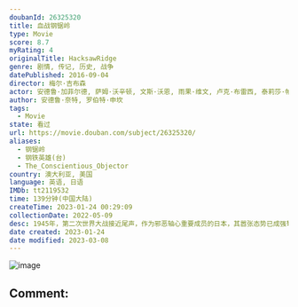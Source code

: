 ```yaml
---
doubanId: 26325320
title: 血战钢锯岭
type: Movie
score: 8.7
myRating: 4
originalTitle: HacksawRidge
genre: 剧情, 传记, 历史, 战争
datePublished: 2016-09-04
director: 梅尔·吉布森
actor: 安德鲁·加菲尔德, 萨姆·沃辛顿, 文斯·沃恩, 雨果·维文, 卢克·布雷西, 泰莉莎·帕尔墨, 瑞切尔·格里菲斯, 内森奈尔·布佐里克, 理查德·劳斯伯格, 马特·纳夫莱, 费拉斯·迪拉尼, 瑞安·柯尔, 卢克·佩格勒, 詹姆斯·麦凯, 罗伯特·摩根, 麦克·西斯比, 拉斐尔·杜布瓦, 托马斯·昂格, 米洛·吉布森, 亚当·鲍斯, 赫尔穆特·巴凯蒂斯, 戈兰·, 哈里·格林伍德, 本·奥图尔
author: 安德鲁·奈特, 罗伯特·申坎
tags:
  - Movie
state: 看过
url: https://movie.douban.com/subject/26325320/
aliases:
  - 钢锯岭
  - 钢铁英雄(台)
  - The_Conscientious_Objector
country: 澳大利亚, 美国
language: 英语, 日语
IMDb: tt2119532
time: 139分钟(中国大陆)
createTime: 2023-01-24 00:29:09
collectionDate: 2022-05-09
desc: 1945年，第二次世界大战接近尾声，作为邪恶轴心重要成员的日本，其嚣张态势已成强弩之末。是年，决定战局走向的冲绳岛战役拉开序幕，成千上万斗志昂扬的美国大兵被派往冲绳，等待他们的则是敌军重兵防守、凶险异...
date created: 2023-01-24
date modified: 2023-03-08
---
```


![image](p2398141939.jpg)

Comment:
---
